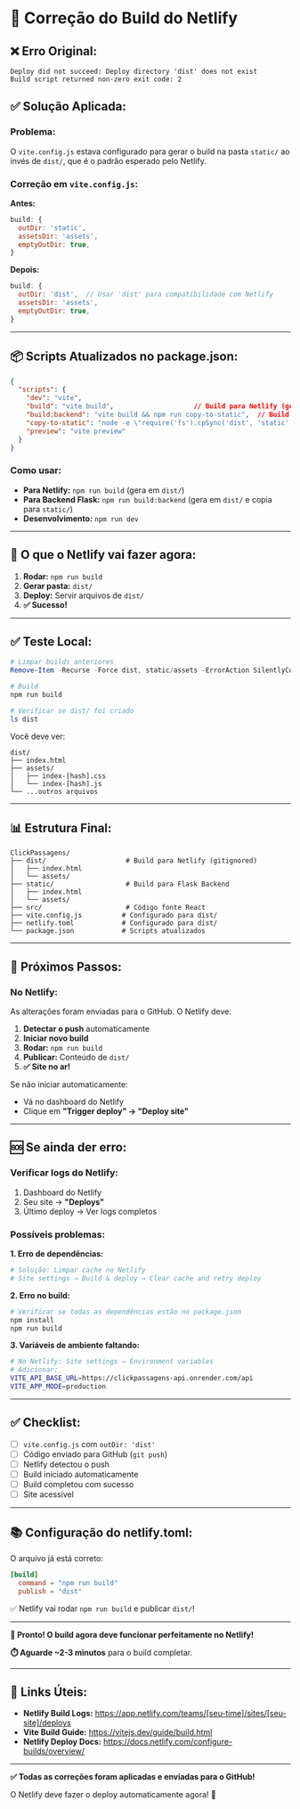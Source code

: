 # 🔧 Correção do Build do Netlify

## ❌ **Erro Original:**
```
Deploy did not succeed: Deploy directory 'dist' does not exist
Build script returned non-zero exit code: 2
```

## ✅ **Solução Aplicada:**

### **Problema:**
O `vite.config.js` estava configurado para gerar o build na pasta `static/` ao invés de `dist/`, que é o padrão esperado pelo Netlify.

### **Correção em `vite.config.js`:**

**Antes:**
```javascript
build: {
  outDir: 'static',
  assetsDir: 'assets',
  emptyOutDir: true,
}
```

**Depois:**
```javascript
build: {
  outDir: 'dist',  // Usar 'dist' para compatibilidade com Netlify
  assetsDir: 'assets',
  emptyOutDir: true,
}
```

---

## 📦 **Scripts Atualizados no package.json:**

```json
{
  "scripts": {
    "dev": "vite",
    "build": "vite build",                    // Build para Netlify (gera em dist/)
    "build:backend": "vite build && npm run copy-to-static",  // Build para backend Flask
    "copy-to-static": "node -e \"require('fs').cpSync('dist', 'static', {recursive: true})\"",
    "preview": "vite preview"
  }
}
```

### **Como usar:**

- **Para Netlify:** `npm run build` (gera em `dist/`)
- **Para Backend Flask:** `npm run build:backend` (gera em `dist/` e copia para `static/`)
- **Desenvolvimento:** `npm run dev`

---

## 🚀 **O que o Netlify vai fazer agora:**

1. **Rodar:** `npm run build`
2. **Gerar pasta:** `dist/`
3. **Deploy:** Servir arquivos de `dist/`
4. **✅ Sucesso!**

---

## ✅ **Teste Local:**

```powershell
# Limpar builds anteriores
Remove-Item -Recurse -Force dist, static/assets -ErrorAction SilentlyContinue

# Build
npm run build

# Verificar se dist/ foi criado
ls dist
```

Você deve ver:
```
dist/
├── index.html
├── assets/
│   ├── index-[hash].css
│   └── index-[hash].js
└── ...outros arquivos
```

---

## 📊 **Estrutura Final:**

```
ClickPassagens/
├── dist/                    # Build para Netlify (gitignored)
│   ├── index.html
│   └── assets/
├── static/                  # Build para Flask Backend
│   ├── index.html
│   └── assets/
├── src/                     # Código fonte React
├── vite.config.js          # Configurado para dist/
├── netlify.toml            # Configurado para dist/
└── package.json            # Scripts atualizados
```

---

## 🔄 **Próximos Passos:**

### **No Netlify:**

As alterações foram enviadas para o GitHub. O Netlify deve:

1. **Detectar o push** automaticamente
2. **Iniciar novo build**
3. **Rodar:** `npm run build`
4. **Publicar:** Conteúdo de `dist/`
5. **✅ Site no ar!**

Se não iniciar automaticamente:
- Vá no dashboard do Netlify
- Clique em **"Trigger deploy" → "Deploy site"**

---

## 🆘 **Se ainda der erro:**

### **Verificar logs do Netlify:**

1. Dashboard do Netlify
2. Seu site → **"Deploys"**
3. Último deploy → Ver logs completos

### **Possíveis problemas:**

**1. Erro de dependências:**
```bash
# Solução: Limpar cache no Netlify
# Site settings → Build & deploy → Clear cache and retry deploy
```

**2. Erro no build:**
```bash
# Verificar se todas as dependências estão no package.json
npm install
npm run build
```

**3. Variáveis de ambiente faltando:**
```bash
# No Netlify: Site settings → Environment variables
# Adicionar:
VITE_API_BASE_URL=https://clickpassagens-api.onrender.com/api
VITE_APP_MODE=production
```

---

## ✅ **Checklist:**

- [ ] `vite.config.js` com `outDir: 'dist'`
- [ ] Código enviado para GitHub (`git push`)
- [ ] Netlify detectou o push
- [ ] Build iniciado automaticamente
- [ ] Build completou com sucesso
- [ ] Site acessível

---

## 📚 **Configuração do netlify.toml:**

O arquivo já está correto:

```toml
[build]
  command = "npm run build"
  publish = "dist"
```

✅ Netlify vai rodar `npm run build` e publicar `dist/`!

---

**🎉 Pronto! O build agora deve funcionar perfeitamente no Netlify!**

**⏱️ Aguarde ~2-3 minutos** para o build completar.

---

## 🔗 **Links Úteis:**

- **Netlify Build Logs:** https://app.netlify.com/teams/[seu-time]/sites/[seu-site]/deploys
- **Vite Build Guide:** https://vitejs.dev/guide/build.html
- **Netlify Deploy Docs:** https://docs.netlify.com/configure-builds/overview/

---

**✅ Todas as correções foram aplicadas e enviadas para o GitHub!**

O Netlify deve fazer o deploy automaticamente agora! 🚀
